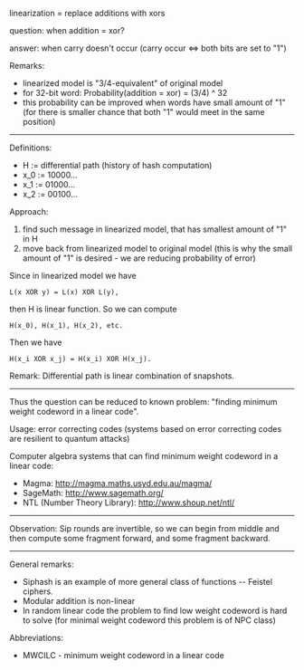 linearization = replace additions with xors

question: when addition = xor?

answer: when carry doesn't occur (carry occur <=> both bits are set to "1")

Remarks:

* linearized model is "3/4-equivalent" of original model
* for 32-bit word: Probability(addition = xor) = (3/4) ^ 32
* this probability can be improved when words have small amount of "1" (for there is smaller chance that both "1" would meet in the same position)

***

Definitions:

* H := differential path (history of hash computation)
* x_0 := 10000...
* x_1 := 01000...
* x_2 := 00100...

Approach:

1. find such message in linearized model, that has smallest amount of "1" in H
2. move back from linearized model to original model (this is why the small amount of "1" is desired - we are reducing probability of error)

Since in linearized model we have

    L(x XOR y) = L(x) XOR L(y),

then H is linear function. So we can compute

    H(x_0), H(x_1), H(x_2), etc.

Then we have

    H(x_i XOR x_j) = H(x_i) XOR H(x_j).

Remark: Differential path is linear combination of snapshots.

***

Thus the question can be reduced to known problem: "finding minimum weight codeword in a linear code".

Usage: error correcting codes (systems based on error correcting codes are resilient to quantum attacks)

Computer algebra systems that can find minimum weight codeword in a linear code:

* Magma: http://magma.maths.usyd.edu.au/magma/
* SageMath: http://www.sagemath.org/
* NTL (Number Theory Library): http://www.shoup.net/ntl/

***

Observation: Sip rounds are invertible, so we can begin from middle and then compute some fragment forward, and some fragment backward.

***

General remarks:

* Siphash is an example of more general class of functions -- Feistel ciphers.
* Modular addition is non-linear
* In random linear code the problem to find low weight codeword is hard to solve (for minimal weight codeword this problem is of NPC class)

Abbreviations:

* MWCILC - minimum weight codeword in a linear code

